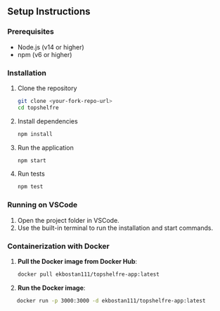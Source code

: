 ## Setup Instructions

### Prerequisites

- Node.js (v14 or higher)
- npm (v6 or higher)

### Installation

1. Clone the repository

   ```sh
   git clone <your-fork-repo-url>
   cd topshelfre
   ```

2. Install dependencies

   ```sh
   npm install
   ```

3. Run the application

   ```sh
   npm start
   ```

4. Run tests
   ```sh
   npm test
   ```

### Running on VSCode

1. Open the project folder in VSCode.
2. Use the built-in terminal to run the installation and start commands.

### Containerization with Docker

1. **Pull the Docker image from Docker Hub**:

   ```sh
   docker pull ekbostan111/topshelfre-app:latest
   ```

2. **Run the Docker image**:

```sh
   docker run -p 3000:3000 -d ekbostan111/topshelfre-app:latest
```

